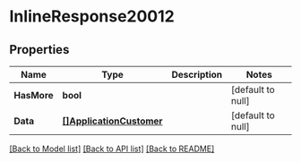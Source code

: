 # InlineResponse20012

## Properties
Name | Type | Description | Notes
------------ | ------------- | ------------- | -------------
**HasMore** | **bool** |  | [default to null]
**Data** | [**[]ApplicationCustomer**](ApplicationCustomer.md) |  | [default to null]

[[Back to Model list]](../README.md#documentation-for-models) [[Back to API list]](../README.md#documentation-for-api-endpoints) [[Back to README]](../README.md)


